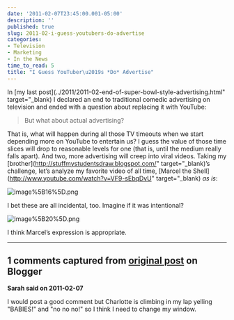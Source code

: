 ```yaml
---
date: '2011-02-07T23:45:00.001-05:00'
description: ''
published: true
slug: 2011-02-i-guess-youtubers-do-advertise
categories:
- Television
- Marketing
- In the News
time_to_read: 5
title: "I Guess YouTuber\u2019s *Do* Advertise"
---
```



In [my last post](../2011/2011-02-end-of-super-bowl-style-advertising.html" target="_blank) I declared an end to traditional comedic advertising on television and ended with a question about replacing it with YouTube:
<blockquote> 

But what about actual advertising?
</blockquote>

That is, what will happen during all those TV timeouts when we start depending more on YouTube to entertain us? I guess the value of those time slices will drop to reasonable levels for one (that is, until the medium really falls apart). And two, more advertising will creep into viral videos. Taking my [brother](http://stuffmystudentsdraw.blogspot.com/" target="_blank)’s challenge, let’s analyze my favorite video of all time, [Marcel the Shell](http://www.youtube.com/watch?v=VF9-sEbqDvU" target="_blank) *as is*:  

![image%5B16%5D.png](image%5B16%5D.png)    

I bet these are all incidental, too. Imagine if it was intentional?  

![image%5B20%5D.png](image%5B20%5D.png)

I think Marcel’s expression is appropriate.

---

## 1 comments captured from [original post](https://blog.wassupy.com/2011/02/i-guess-youtubers-do-advertise.html) on Blogger

**Sarah said on 2011-02-07**

I would post a good comment but Charlotte is climbing in my lap yelling &quot;BABIES!&quot; and &quot;no no no!&quot; so I think I need to change my window.


